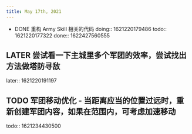 ```yaml
---
title: May 17th, 2021
---
```


- DONE 重构 Army Skill 相关的代码
  doing:: 1621220179486
  todo:: 1621220177322
  done:: 1622427560555
## LATER 尝试看一下主城里多个军团的效率，尝试找出方法做塔防寻敌
later:: 1621220191197
## TODO 军团移动优化 - 当距离应当的位置过远时，重新创建军团内容，如果在范围内，可考虑加速移动
todo:: 1621234430500